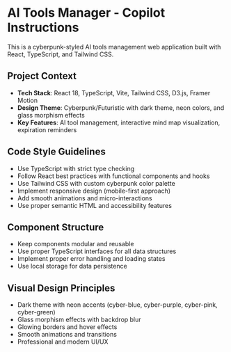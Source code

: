 <!-- Use this file to provide workspace-specific custom instructions to Copilot. For more details, visit https://code.visualstudio.com/docs/copilot/copilot-customization#_use-a-githubcopilotinstructionsmd-file -->

# AI Tools Manager - Copilot Instructions

This is a cyberpunk-styled AI tools management web application built with React, TypeScript, and Tailwind CSS.

## Project Context
- **Tech Stack**: React 18, TypeScript, Vite, Tailwind CSS, D3.js, Framer Motion
- **Design Theme**: Cyberpunk/Futuristic with dark theme, neon colors, and glass morphism effects
- **Key Features**: AI tool management, interactive mind map visualization, expiration reminders

## Code Style Guidelines
- Use TypeScript with strict type checking
- Follow React best practices with functional components and hooks
- Use Tailwind CSS with custom cyberpunk color palette
- Implement responsive design (mobile-first approach)
- Add smooth animations and micro-interactions
- Use proper semantic HTML and accessibility features

## Component Structure
- Keep components modular and reusable
- Use proper TypeScript interfaces for all data structures
- Implement proper error handling and loading states
- Use local storage for data persistence

## Visual Design Principles
- Dark theme with neon accents (cyber-blue, cyber-purple, cyber-pink, cyber-green)
- Glass morphism effects with backdrop blur
- Glowing borders and hover effects
- Smooth animations and transitions
- Professional and modern UI/UX
